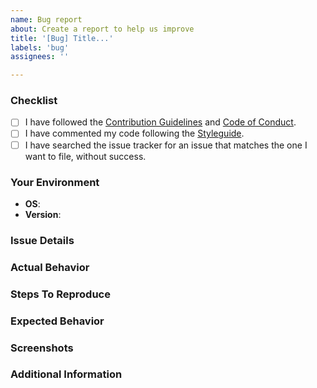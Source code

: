 ```yaml
---
name: Bug report
about: Create a report to help us improve
title: '[Bug] Title...'
labels: 'bug'
assignees: ''

---
```

<!-- Fill in the relevant information below to help triage your issue. -->

### Checklist
<!-- Please ensure you've completed the following steps by replacing [ ] with [x] -->
* [ ] I have followed the [Contribution Guidelines](https://github.com/demartini/.github/blob/main/CONTRIBUTING.md) and [Code of Conduct](https://github.com/demartini/.github/blob/main/CODE_OF_CONDUCT.md).
* [ ] I have commented my code following the [Styleguide](https://github.com/demartini/.github/blob/main/STYLEGUIDE.md).
* [ ] I have searched the issue tracker for an issue that matches the one I want to file, without success.

### Your Environment
* **OS**: <!-- Name and version of operating system -->
* **Version**: <!-- The release version/s you are using: e.g. x.y.z -->

### Issue Details
<!-- Provide details that describe the problem you are experiencing. -->

### Actual Behavior
<!-- A clear and concise description of what actually happened. -->

### Steps To Reproduce
<!-- Your best chance of getting this bug looked at quickly is to provide an example. -->

### Expected Behavior
<!-- A clear and concise description of what you expected to happen. -->

### Screenshots
<!-- If applicable, add screenshots to help explain your problem. -->

### Additional Information
<!-- Add any other context about the problem here. -->
